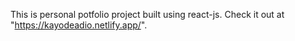 This is  personal potfolio project built using react-js.
Check it out at "https://kayodeadio.netlify.app/".
